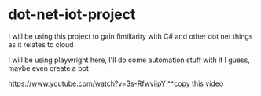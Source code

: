 # dot-net-iot-project

I will be using this project to gain fimiliarity with C# and other dot net things as it relates to cloud

I will be using playwright here, I'll do come automation stuff with it I guess, maybe even create a bot

https://www.youtube.com/watch?v=3s-RfwvijpY 
^^copy this video
